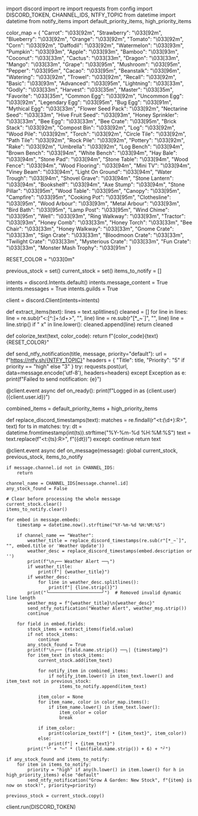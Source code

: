 import discord
import re
import requests
from config import DISCORD_TOKEN, CHANNEL_IDS, NTFY_TOPIC
from datetime import datetime
from notify_items import default_priority_items, high_priority_items

color_map = {
    "Carrot": "\033[92m", "Strawberry": "\033[92m", "Blueberry": "\033[92m", "Orange": "\033[92m",
    "Tomato": "\033[92m", "Corn": "\033[92m", "Daffodil": "\033[92m",
    "Watermelon": "\033[93m", "Pumpkin": "\033[93m", "Apple": "\033[93m", "Bamboo": "\033[93m",
    "Coconut": "\033[33m", "Cactus": "\033[33m", "Dragon": "\033[33m", "Mango": "\033[33m",
    "Grape": "\033[95m", "Mushroom": "\033[95m", "Pepper": "\033[95m", "Cacao": "\033[95m",
    "Beanstalk": "\033[96m",
    "Watering": "\033[92m", "Trowel": "\033[92m", "Recall": "\033[92m",
    "Basic": "\033[93m",
    "Advanced": "\033[95m",
    "Lightning": "\033[33m", "Godly": "\033[33m",
    "Harvest": "\033[35m", "Master": "\033[35m", "Favorite": "\033[35m",
    "Common Egg": "\033[92m", "Uncommon Egg": "\033[92m",
    "Legendary Egg": "\033[95m", "Bug Egg": "\033[91m", "Mythical Egg": "\033[33m",
    "Flower Seed Pack": "\033[92m",
    "Nectarine Seed": "\033[33m",
    "Hive Fruit Seed": "\033[93m",
    "Honey Sprinkler": "\033[33m",
    "Bee Egg": "\033[33m",
    "Bee Crate": "\033[95m",
    "Brick Stack": "\033[92m",
    "Compost Bin": "\033[92m",
    "Log": "\033[92m",
    "Wood Pile": "\033[92m",
    "Torch": "\033[92m",
    "Circle Tile": "\033[92m",
    "Path Tile": "\033[92m",
    "Rock Pile": "\033[92m",
    "Pottery": "\033[92m",
    "Rake": "\033[92m",
    "Umbrella": "\033[92m",
    "Log Bench": "\033[94m",
    "Brown Bench": "\033[94m",
    "White Bench": "\033[94m",
    "Hay Bale": "\033[94m",
    "Stone Pad": "\033[94m",
    "Stone Table": "\033[94m",
    "Wood Fence": "\033[94m",
    "Wood Flooring": "\033[94m",
    "Mini TV": "\033[94m",
    "Viney Beam": "\033[94m",
    "Light On Ground": "\033[94m",
    "Water Trough": "\033[94m",
    "Shovel Grave": "\033[94m",
    "Stone Lantern": "\033[94m",
    "Bookshelf": "\033[94m",
    "Axe Stump": "\033[94m",
    "Stone Pillar": "\033[95m",
    "Wood Table": "\033[95m",
    "Canopy": "\033[95m",
    "Campfire": "\033[95m",
    "Cooking Pot": "\033[95m",
    "Clothesline": "\033[95m",
    "Wood Arbour": "\033[93m",
    "Metal Arbour": "\033[93m",
    "Bird Bath": "\033[95m",
    "Lamp Post": "\033[95m",
    "Wind Chime": "\033[95m",
    "Well": "\033[93m",
    "Ring Walkway": "\033[93m",
    "Tractor": "\033[93m",
    "Honey Comb": "\033[33m",
    "Honey Torch": "\033[33m",
    "Bee Chair": "\033[33m",
    "Honey Walkway": "\033[33m",
    "Gnome Crate": "\033[33m",
    "Sign Crate": "\033[33m",
    "Bloodmoon Crate": "\033[33m",
    "Twilight Crate": "\033[33m",
    "Mysterious Crate": "\033[33m",
    "Fun Crate": "\033[33m",
    "Monster Mash Trophy": "\033[91m"
}

RESET_COLOR = "\033[0m"

previous_stock = set()
current_stock = set()
items_to_notify = []

intents = discord.Intents.default()
intents.message_content = True
intents.messages = True
intents.guilds = True

client = discord.Client(intents=intents)

def extract_items(text):
    lines = text.splitlines()
    cleaned = []
    for line in lines:
        line = re.sub(r"<:[^:]+:\d+>", "", line)
        line = re.sub(r"[*_~`]", "", line)
        line = line.strip()
        if " x" in line.lower():
            cleaned.append(line)
    return cleaned

def colorize_text(text, color_code):
    return f"{color_code}{text}{RESET_COLOR}"

def send_ntfy_notification(title, message, priority="default"):
    url = f"https://ntfy.sh/{NTFY_TOPIC}"
    headers = {
        "Title": title,
        "Priority": "5" if priority == "high" else "3"
    }
    try:
        requests.post(url, data=message.encode('utf-8'), headers=headers)
    except Exception as e:
        print(f"Failed to send notification: {e}")

@client.event
async def on_ready():
    print(f"Logged in as {client.user} ({client.user.id})")

combined_items = default_priority_items + high_priority_items

def replace_discord_timestamps(text):
    matches = re.findall(r"<t:(\d+):R>", text)
    for ts in matches:
        try:
            dt = datetime.fromtimestamp(int(ts)).strftime("%Y-%m-%d %H:%M:%S")
            text = text.replace(f"<t:{ts}:R>", f"({dt})")
        except:
            continue
    return text

@client.event
async def on_message(message):
    global current_stock, previous_stock, items_to_notify

    if message.channel.id not in CHANNEL_IDS:
        return

    channel_name = CHANNEL_IDS[message.channel.id]
    any_stock_found = False

    # Clear before processing the whole message
    current_stock.clear()
    items_to_notify.clear()

    for embed in message.embeds:
        timestamp = datetime.now().strftime("%Y-%m-%d %H:%M:%S")
        
        if channel_name == "Weather":
            weather_title = replace_discord_timestamps(re.sub(r"[*_~`]", "", embed.title or 'Weather Update'))
            weather_desc = replace_discord_timestamps(embed.description or '')
            print(f"\n╭── Weather Alert ──╮")
            if weather_title:
                print(f"│ {weather_title}")
            if weather_desc:
                for line in weather_desc.splitlines():
                    print(f"│ {line.strip()}")
            print("╰────────────────────╯")  # Removed invalid dynamic line length
            weather_msg = f"{weather_title}\n{weather_desc}"
            send_ntfy_notification("Weather Alert", weather_msg.strip())
            continue

        for field in embed.fields:
            stock_items = extract_items(field.value)
            if not stock_items:
                continue
            any_stock_found = True
            print(f"\n╭── {field.name.strip()} ──╮| {timestamp}")
            for item_text in stock_items:
                current_stock.add(item_text)

                for notify_item in combined_items:
                    if notify_item.lower() in item_text.lower() and item_text not in previous_stock:
                        items_to_notify.append(item_text)

                item_color = None
                for item_name, color in color_map.items():
                    if item_name.lower() in item_text.lower():
                        item_color = color
                        break

                if item_color:
                    print(colorize_text(f"│ • {item_text}", item_color))
                else:
                    print(f"│ • {item_text}")
            print("╰" + "─" * (len(field.name.strip()) + 6) + "╯")

    if any_stock_found and items_to_notify:
        for item in items_to_notify:
            priority = "high" if any(h.lower() in item.lower() for h in high_priority_items) else "default"
            send_ntfy_notification("Grow A Garden: New Stock", f"{item} is now on stock!", priority=priority)

    previous_stock = current_stock.copy()

client.run(DISCORD_TOKEN)
